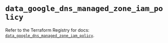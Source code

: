 # `data_google_dns_managed_zone_iam_policy`

Refer to the Terraform Registry for docs: [`data_google_dns_managed_zone_iam_policy`](https://registry.terraform.io/providers/hashicorp/google/6.34.0/docs/data-sources/dns_managed_zone_iam_policy).
